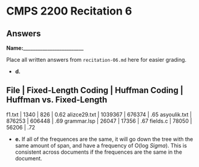 # CMPS 2200 Recitation 6
## Answers

**Name:**_________________________


Place all written answers from `recitation-06.md` here for easier grading.



- **d.**

File | Fixed-Length Coding | Huffman Coding | Huffman vs. Fixed-Length
----------------------------------------------------------------------
f1.txt    |          1340            |       826         |     0.62
alizce29.txt    |         1039367            |        676374        | .65
asyoulik.txt    |            876253       |       606448         | .69
grammar.lsp    |          26047       |       17356         | .67
fields.c    |           78050          |     56206           | .72




- **e.**
If all of the frequences are the same, it will go down the tree with the same amount of span, and have a frequency of O(log $Sigma$). This is consistent across documents if the frequences are the same in the document.

